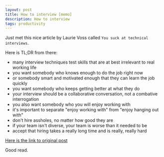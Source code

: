 ```yaml
---
layout: post
title: How to interview [memo]
description: How to interview
tags: productivity
---
```


Just met this nice article by Laurie Voss called `You suck at technical interviews`.

Here is TL;DR from there:


* many interview techniques test skills that are at best irrelevant to real working life
* you want somebody who knows enough to do the job right now
* or somebody smart and motivated enough that they can learn the job quickly
* you want somebody who keeps getting better at what they do
* your interview should be a collaborative conversation, not a combative interrogation
* you also want somebody who you will enjoy working with
* it's important to separate "enjoy working with" from "enjoy hanging out with"
* don't hire assholes, no matter how good they are
* if your team isn't diverse, your team is worse than it needed to be
* accept that hiring takes a really long time and is really, really hard

[Here is the link to original post](http://seldo.com/weblog/2014/08/26/you_suck_at_technical_interviews)

Good read.
